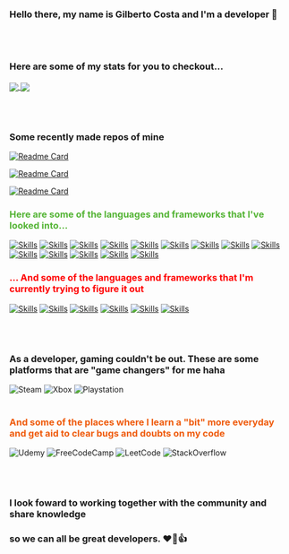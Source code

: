 
### <strong>Hello there, my name is Gilberto Costa and I'm a developer 👋</strong>
<br></br>

### <strong>Here are some of my stats for you to checkout...</strong> ###
<lb></lb>

<a href="https://github.com/anuraghazra/github-readme-stats">
  <img align="center" src="https://github-readme-stats.vercel.app/api?username=Ginkno&theme=dracula&show_icons=true" />
</a>

<a href="https://github.com/anuraghazra/github-readme-stats">
  <img align="center" src="https://github-readme-stats.vercel.app/api/top-langs/?username=Ginkno&layout=compact&theme=transparent&show_icons=true" />
</a>

<br></br>

### Some recently made repos of mine ###
<lb></lb>

[![Readme Card](https://github-readme-stats.vercel.app/api/pin/?username=Ginkno&repo=Browser-automation-with-python&show_owner=true)](https://github.com/anuraghazra/github-readme-stats)

[![Readme Card](https://github-readme-stats.vercel.app/api/pin/?username=Ginkno&repo=NTSL-trading&show_owner=true)](https://github.com/anuraghazra/github-readme-stats)

[![Readme Card](https://github-readme-stats.vercel.app/api/pin/?username=Ginkno&repo=Projeto-DIO-GitHub-Desafio&show_owner=true)](https://github.com/anuraghazra/github-readme-stats)

### <strong><p style="color:54B435">Here are some of the languages and frameworks that I've looked into...</p></strong> ###
<lb></lb>

[![Skills](https://img.shields.io/badge/HTML5-E34F26?style=for-the-badge&logo=html5&logoColor=white)]()
[![Skills](https://img.shields.io/badge/CSS3-1572B6?style=for-the-badge&logo=css3&logoColor=white)]()
[![Skills](https://img.shields.io/badge/Shell_Script-121011?style=for-the-badge&logo=gnu-bash&logoColor=white)]()
[![Skills](https://img.shields.io/badge/JavaScript-F7DF1E?style=for-the-badge&logo=javascript&logoColor=black)]()
[![Skills](https://img.shields.io/badge/Node.js-43853D?style=for-the-badge&logo=node.js&logoColor=white)]()
[![Skills](https://img.shields.io/badge/Bootstrap-563D7C?style=for-the-badge&logo=bootstrap&logoColor=white)]()
[![Skills](https://img.shields.io/badge/jQuery-0769AD?style=for-the-badge&logo=jquery&logoColor=white)]()
[![Skills](https://img.shields.io/badge/MySQL-00000F?style=for-the-badge&logo=mysql&logoColor=white)]()
[![Skills](https://img.shields.io/badge/Python-14354C?style=for-the-badge&logo=python&logoColor=blue)]()
[![Skills](https://img.shields.io/badge/C-00599C?style=for-the-badge&logo=c&logoColor=white)]()
[![Skills](https://img.shields.io/badge/MongoDB-4EA94B?style=for-the-badge&logo=mongodb&logoColor=white)]()
[![Skills](https://img.shields.io/badge/Express.js-404D59?style=for-the-badge)]()
[![Skills](https://img.shields.io/badge/Microsoft_Excel-217346?style=for-the-badge&logo=microsoft-excel&logoColor=white)]()
[![Skills](https://img.shields.io/badge/Microsoft_Word-2B579A?style=for-the-badge&logo=microsoft-word&logoColor=white)]()

### <strong><p style="color:red;">... And some of the languages and frameworks that I'm currently trying to figure it out</p></strong> ###
<lb></lb>

[![Skills](https://img.shields.io/badge/React-20232A?style=for-the-badge&logo=react&logoColor=61DAFB)]()
[![Skills](https://img.shields.io/badge/Vue.js-35495E?style=for-the-badge&logo=vue.js&logoColor=4FC08D)]()
[![Skills](https://img.shields.io/badge/Angular-DD0031?style=for-the-badge&logo=angular&logoColor=white)]()
[![Skills](https://img.shields.io/badge/TypeScript-007ACC?style=for-the-badge&logo=typescript&logoColor=white)]()
[![Skills](https://img.shields.io/badge/Java-ED8B00?style=for-the-badge&logo=java&logoColor=black)]()
[![Skills](https://img.shields.io/badge/Kotlin-0095D5?&style=for-the-badge&logo=kotlin&logoColor=white)]()

<br></br>

### As a developer, gaming couldn't be out. These are some platforms that are <strong>"game changers"</strong> for me haha ###
![Steam](https://img.shields.io/badge/steam-%23000000.svg?style=for-the-badge&logo=steam&logoColor=white)
![Xbox](https://img.shields.io/badge/xbox-%23107C10.svg?style=for-the-badge&logo=xbox&logoColor=white)
![Playstation](https://img.shields.io/badge/Playstation-003791?style=for-the-badge&logo=playstation&logoColor=white)
<br></br>
### <strong><p style="color:EF5B0C;"> And some of the places where I learn a "bit" more everyday and get aid to clear bugs and doubts on my code </p></strong> ###

![Udemy](https://img.shields.io/badge/Udemy-EC5252?style=for-the-badge&logo=Udemy&logoColor=white)
![FreeCodeCamp](https://img.shields.io/badge/freecodecamp-27273D?style=for-the-badge&logo=freecodecamp&logoColor=white&)
![LeetCode](https://img.shields.io/badge/-LeetCode-FFA116?style=for-the-badge&logo=LeetCode&logoColor=black)
![StackOverflow](https://img.shields.io/badge/Stack_Overflow-FE7A16?style=for-the-badge&logo=stack-overflow&logoColor=white)

<br></br>

### I look foward to working together with the community and share knowledge
### so we can all be great developers. ❤️‍🔥👍
